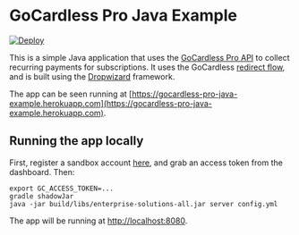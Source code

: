 # GoCardless Pro Java Example

[![Deploy](https://www.herokucdn.com/deploy/button.png)](https://heroku.com/deploy)

This is a simple Java application that uses the [GoCardless Pro API](https://developer.gocardless.com/pro/) to collect recurring payments for subscriptions.  It uses the GoCardless [redirect flow](https://developer.gocardless.com/pro/#api-endpoints-redirect-flows), and is built using the [Dropwizard](http://www.dropwizard.io) framework.

The app can be seen running at [https://gocardless-pro-java-example.herokuapp.com](https://gocardless-pro-java-example.herokuapp.com).

## Running the app locally

First, register a sandbox account [here](https://manage-sandbox.gocardless.com/), and grab an access token from the dashboard.  Then:

```
export GC_ACCESS_TOKEN=...
gradle shadowJar
java -jar build/libs/enterprise-solutions-all.jar server config.yml
```

The app will be running at [http://localhost:8080](http://localhost:8080).
